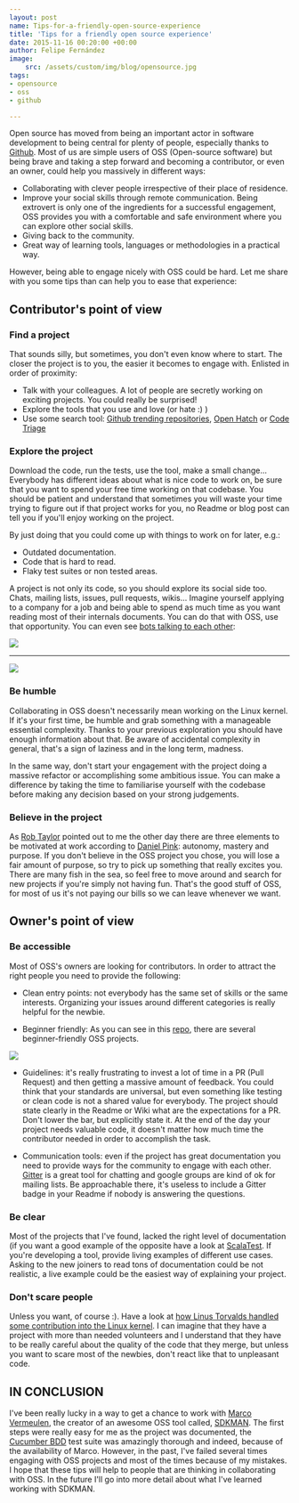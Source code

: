```yaml
---
layout: post
name: Tips-for-a-friendly-open-source-experience
title: 'Tips for a friendly open source experience'
date: 2015-11-16 00:20:00 +00:00
author: Felipe Fernández
image:
    src: /assets/custom/img/blog/opensource.jpg
tags:
- opensource
- oss
- github

---
```


Open source has moved from being an important actor in software development to being central for plenty of people, especially thanks to [Github](https://github.com). Most of us are simple users of OSS (Open-source software) but being brave and taking a step forward and becoming a contributor, or even an owner, could help you massively in different ways:

* Collaborating with clever people irrespective of their place of residence.
* Improve your social skills through remote communication. Being extrovert is only one of the ingredients for a successful engagement, OSS provides you with a comfortable and safe environment where you can explore other social skills.
* Giving back to the community.
* Great way of learning tools, languages or methodologies in a practical way.

However, being able to engage nicely with OSS could be hard. Let me share with you some tips than can help you to ease that experience:

## **Contributor's point of view**

### Find a project

That sounds silly, but sometimes, you don't even know where to start. The closer the project is to you, the easier it becomes to engage with. Enlisted in order of proximity:

* Talk with your colleagues. A lot of people are secretly working on exciting projects. You could really be surprised!
* Explore the tools that you use and love (or hate :) )
* Use some search tool: [Github trending repositories](https://help.github.com/articles/where-can-i-find-open-source-projects-to-work-on/), [Open Hatch](https://openhatch.org/) or [Code Triage](http://www.codetriage.com/)

### Explore the project

Download the code, run the tests, use the tool, make a small change... Everybody has different ideas about what is nice code to work on, be sure that you want to spend your free time working on that codebase. You should be patient and understand that sometimes you will waste your time trying to figure out if that project works for you, no Readme or blog post can tell you if you'll enjoy working on the project.

By just doing that you could come up with things to work on for later, e.g.:

 * Outdated documentation.
 * Code that is hard to read.
 * Flaky test suites or non tested areas.

A project is not only its code, so you should explore its social side too. Chats, mailing lists, issues, pull requests, wikis... Imagine yourself applying to a company for a job and being able to spend as much time as you want reading most of their internals documents. You can do that with OSS, use that opportunity. You can even see [bots talking to each other](https://github.com/ampproject/amphtml/pull/484):


<img src="{{ site.baseurl }}/assets/custom/img/blog/first-robot.png" class="img-responsive" />

-----------

<img src="{{ site.baseurl }}/assets/custom/img/blog/second-robot.png" class="img-responsive" />


### Be humble

Collaborating in OSS doesn't necessarily mean working on the Linux kernel. If it's your first time, be humble and grab something with a manageable essential complexity. Thanks to your previous exploration you should have enough information about that. Be aware of accidental complexity in general, that's a sign of laziness and in the long term, madness.

In the same way, don't start your engagement with the project doing a massive refactor or accomplishing some ambitious issue. You can make a difference by taking the time to familiarise yourself with the codebase before making any decision based on your strong judgements.

### Believe in the project

As [Rob Taylor](https://twitter.com/roberttaylor426) pointed out to me the other day there are three elements to be motivated at work according to [Daniel Pink](http://deliveringhappiness.com/the-motivation-trifecta-autonomy-mastery-and-purpose/): autonomy, mastery and purpose. If you don't believe in the OSS project you chose, you will lose a fair amount of purpose, so try to pick up something that really excites you. There are many fish in the sea, so feel free to move around and search for new projects if you're simply not having fun. That's the good stuff of OSS, for most of us it's not paying our bills so we can leave whenever we want.

## **Owner's point of view**

### Be accessible

Most of OSS's owners are looking for contributors. In order to attract the right people you need to provide the following:

* Clean entry points: not everybody has the same set of skills or the same interests. Organizing your issues around different categories is really helpful for the newbie.

* Beginner friendly: As you can see in this [repo](https://github.com/MunGell/awesome-for-beginners), there are several beginner-friendly OSS projects.


<img src="{{ site.baseurl }}/assets/custom/img/blog/labels.png" class="img-responsive" />


* Guidelines: it's really frustrating to invest a lot of time in a PR (Pull Request) and then getting a massive amount of feedback. You could think that your standards are universal, but even something like testing or clean code is not a shared value for everybody. The project should state clearly in the Readme or Wiki what are the expectations for a PR. Don't lower the bar, but explicitly state it. At the end of the day your project needs valuable code, it doesn't matter how much time the contributor needed in order to accomplish the task.

* Communication tools: even if the project has great documentation you need to provide ways for the community to engage with each other. [Gitter](https://gitter.im/) is a great tool for chatting and google groups are kind of ok for mailing lists. Be approachable there, it's useless to include a Gitter badge in your Readme if nobody is answering the questions.

### Be clear

Most of the projects that I've found, lacked the right level of documentation (if you want a good example of the opposite have a look at [ScalaTest](http://www.scalatest.org/). If you're developing a tool, provide living examples of different use cases. Asking to the new joiners to read tons of documentation could be not realistic, a live example could be the easiest way of explaining your project.

### Don't scare people

Unless you want, of course :). Have a look at [how Linus Torvalds handled some contribution into the Linux kernel](http://www.theregister.co.uk/2014/04/05/torvalds_sievers_dust_up). I can imagine that they have a project with more than needed volunteers and I understand that they have to be really careful about the quality of the code that they merge, but unless you want to scare most of the newbies, don't react like that to unpleasant code.


## IN CONCLUSION

I've been really lucky in a way to get a chance to work with [Marco Vermeulen](https://github.com/marcoVermeulen), the creator of an awesome OSS tool called, [SDKMAN](http://sdkman.io). The first steps were really easy for me as the project was documented, the [Cucumber BDD](https://cucumber.io/) test suite was amazingly thorough and indeed, because of the availability of Marco. However, in the past, I've failed several times engaging with OSS projects and most of the times because of my mistakes. I hope that these tips will help to people that are thinking in collaborating with OSS. In the future I'll go into more detail about what I've learned working with SDKMAN.
